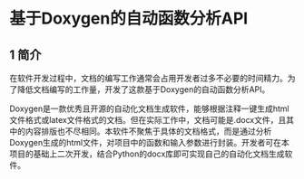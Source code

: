 # 基于Doxygen的自动函数分析API
## 1 简介
在软件开发过程中，文档的编写工作通常会占用开发者过多不必要的时间精力。为了降低文档编写的工作量，开发了这款基于Doxygen的自动函数分析API。

Doxygen是一款优秀且开源的自动化文档生成软件，能够根据注释一键生成html文件格式或latex文件格式的文档。但在实际工作中，文档可能是.docx文件，且其中的内容排版也不尽相同。本软件不聚焦于具体的文档格式，而是通过分析Doxygen生成的html文件，对项目中的函数和输入参数进行封装。开发者可在本项目的基础上二次开发，结合Python的docx库即可实现自己的自动化文档生成软件。